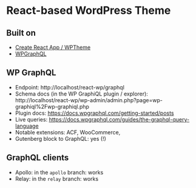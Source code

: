 # React-based WordPress Theme

## Built on

- [Create React App / WPTheme](https://github.com/devloco/create-react-wptheme)
- [WPGraphQL](https://www.wpgraphql.com/)

## WP GraphQL

- Endpoint: http://localhost/react-wp/graphql
- Schema docs (in the WP GraphiQL plugin / explorer): http://localhost/react-wp/wp-admin/admin.php?page=wp-graphiql%2Fwp-graphiql.php
- Plugin docs: https://docs.wpgraphql.com/getting-started/posts
- Live queries: https://docs.wpgraphql.com/guides/the-graphql-query-language
- Notable extensions: ACF, WooCommerce,
- Gutenberg block to GraphQL: yes (!)

## GraphQL clients

- Apollo: in the `apollo` branch: works
- Relay: in the `relay` branch: works

